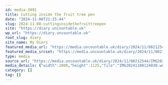 ```yaml
---
id: media-3891
title: Cutting inside the fruit tree pen
date: "2024-11-08T21:25:44"
slug: 2024-11-08-cuttinginsidethefruittreepen
site: "https://diary.uncountable.uk"
wp_url: "https://diary.uncountable.uk"
root_slug: diary
site_name: My Diary
featured_media_url: "https://media.uncountable.uk/diary/2024/11/08212544/IMG20241108124830.webp"
featured_media_srcset: "https://media.uncountable.uk/diary/2024/11/08212544/IMG20241108124830-300x169.webp 300w, https://media.uncountable.uk/diary/2024/11/08212544/IMG20241108124830-1024x576.webp 1024w, https://media.uncountable.uk/diary/2024/11/08212544/IMG20241108124830-150x150.webp 150w, https://media.uncountable.uk/diary/2024/11/08212544/IMG20241108124830-640x360.webp 640w, https://media.uncountable.uk/diary/2024/11/08212544/IMG20241108124830.webp 2000w"
type: media
source_url: "https://media.uncountable.uk/diary/2024/11/08212544/IMG20241108124830.webp"
media_details: {"width":2000,"height":1125,"file":"IMG20241108124830.webp","filesize":191068,"sizes":{"medium":{"file":"IMG20241108124830-300x169.webp","width":300,"height":169,"filesize":17784,"mime_type":"image/webp","source_url":"https://media.uncountable.uk/diary/2024/11/08212544/IMG20241108124830-300x169.webp"},"large":{"file":"IMG20241108124830-1024x576.webp","width":1024,"height":576,"filesize":199244,"mime_type":"image/webp","source_url":"https://media.uncountable.uk/diary/2024/11/08212544/IMG20241108124830-1024x576.webp"},"thumbnail":{"file":"IMG20241108124830-150x150.webp","width":150,"height":150,"filesize":8106,"mime_type":"image/webp","source_url":"https://media.uncountable.uk/diary/2024/11/08212544/IMG20241108124830-150x150.webp"},"mobwidth":{"file":"IMG20241108124830-640x360.webp","width":640,"height":360,"filesize":79258,"mime_type":"image/webp","source_url":"https://media.uncountable.uk/diary/2024/11/08212544/IMG20241108124830-640x360.webp"},"full":{"file":"IMG20241108124830.webp","width":2000,"height":1125,"mime_type":"image/webp","source_url":"https://media.uncountable.uk/diary/2024/11/08212544/IMG20241108124830.webp"}},"image_meta":{"aperture":"0","credit":"","camera":"","caption":"","created_timestamp":"0","copyright":"","focal_length":"0","iso":"0","shutter_speed":"0","title":"","orientation":"0","keywords":[]}}
category: []
tag: []
---
```


